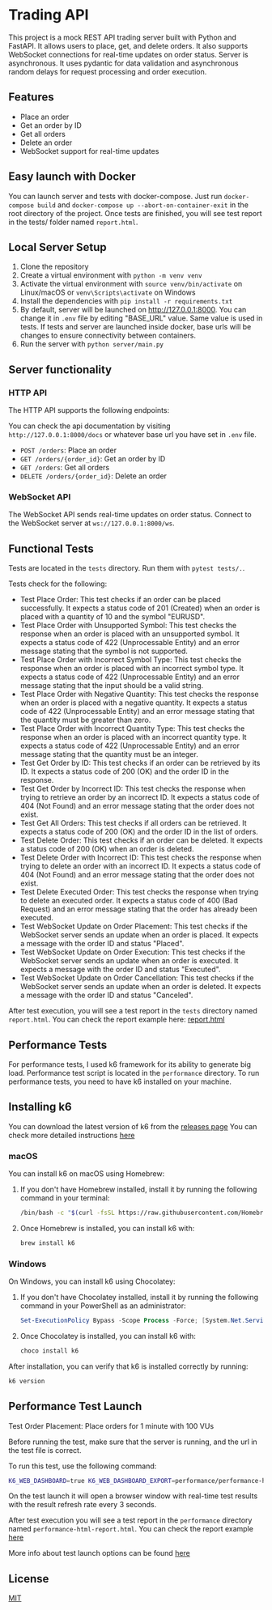 # Trading API

This project is a mock REST API trading server built with Python and FastAPI. It allows users to place, get, and delete orders. It also supports WebSocket connections for real-time updates on order status.
Server is asynchronous. It uses pydantic for data validation and asynchronous random delays for request processing and order execution.

## Features

- Place an order
- Get an order by ID
- Get all orders
- Delete an order
- WebSocket support for real-time updates

## Easy launch with Docker

You can launch server and tests with docker-compose. 
Just run `docker-compose build` and `docker-compose up --abort-on-container-exit` in the root directory of the project.
Once tests are finished, you will see test report in the tests/ folder named `report.html`.


## Local Server Setup

1. Clone the repository
2. Create a virtual environment with `python -m venv venv`
3. Activate the virtual environment with `source venv/bin/activate` on Linux/macOS or `venv\Scripts\activate` on Windows 
4. Install the dependencies with `pip install -r requirements.txt`
5. By default, server will be launched on http://127.0.0.1:8000. You can change it in `.env` file by editing "BASE_URL" value. Same value is used in tests. If tests and server are launched inside docker, base urls will be changes to ensure connectivity between containers. 
6. Run the server with `python server/main.py`

## Server functionality

### HTTP API

The HTTP API supports the following endpoints:

You can check the api documentation by visiting `http://127.0.0.1:8000/docs` or whatever base url you have set in `.env` file.

- `POST /orders`: Place an order
- `GET /orders/{order_id}`: Get an order by ID
- `GET /orders`: Get all orders
- `DELETE /orders/{order_id}`: Delete an order

### WebSocket API

The WebSocket API sends real-time updates on order status. Connect to the WebSocket server at `ws://127.0.0.1:8000/ws`.

## Functional Tests

Tests are located in the `tests` directory. Run them with 
`pytest tests/.`.

Tests check for the following:

- Test Place Order: This test checks if an order can be placed successfully. It expects a status code of 201 (Created) when an order is placed with a quantity of 10 and the symbol "EURUSD".  
- Test Place Order with Unsupported Symbol: This test checks the response when an order is placed with an unsupported symbol. It expects a status code of 422 (Unprocessable Entity) and an error message stating that the symbol is not supported.  
- Test Place Order with Incorrect Symbol Type: This test checks the response when an order is placed with an incorrect symbol type. It expects a status code of 422 (Unprocessable Entity) and an error message stating that the input should be a valid string.  
- Test Place Order with Negative Quantity: This test checks the response when an order is placed with a negative quantity. It expects a status code of 422 (Unprocessable Entity) and an error message stating that the quantity must be greater than zero.  
- Test Place Order with Incorrect Quantity Type: This test checks the response when an order is placed with an incorrect quantity type. It expects a status code of 422 (Unprocessable Entity) and an error message stating that the quantity must be an integer.  
- Test Get Order by ID: This test checks if an order can be retrieved by its ID. It expects a status code of 200 (OK) and the order ID in the response.  
- Test Get Order by Incorrect ID: This test checks the response when trying to retrieve an order by an incorrect ID. It expects a status code of 404 (Not Found) and an error message stating that the order does not exist.  
- Test Get All Orders: This test checks if all orders can be retrieved. It expects a status code of 200 (OK) and the order ID in the list of orders.  
- Test Delete Order: This test checks if an order can be deleted. It expects a status code of 200 (OK) when an order is deleted.  
- Test Delete Order with Incorrect ID: This test checks the response when trying to delete an order with an incorrect ID. It expects a status code of 404 (Not Found) and an error message stating that the order does not exist.  
- Test Delete Executed Order: This test checks the response when trying to delete an executed order. It expects a status code of 400 (Bad Request) and an error message stating that the order has already been executed.
- Test WebSocket Update on Order Placement: This test checks if the WebSocket server sends an update when an order is placed. It expects a message with the order ID and status "Placed".
- Test WebSocket Update on Order Execution: This test checks if the WebSocket server sends an update when an order is executed. It expects a message with the order ID and status "Executed".
- Test WebSocket Update on Order Cancellation: This test checks if the WebSocket server sends an update when an order is deleted. It expects a message with the order ID and status "Canceled".

After test execution, you will see a test report in the `tests` directory named `report.html`.
You can check the report example here: [report.html](etc/report.html)


## Performance Tests

For performance tests, I used k6 framework for its ability to generate big load.
Performance test script is located in the `performance` directory.
To run performance tests, you need to have k6 installed on your machine.

## Installing k6

You can download the latest version of k6 from the [releases page](https://k6.io/docs/get-started/installation/#download-the-k6-binary)
You can check more detailed instructions [here](https://k6.io/docs/get-started/installation/)

### macOS

You can install k6 on macOS using Homebrew:

1. If you don't have Homebrew installed, install it by running the following command in your terminal:

    ```bash
    /bin/bash -c "$(curl -fsSL https://raw.githubusercontent.com/Homebrew/install/HEAD/install.sh)"
    ```

2. Once Homebrew is installed, you can install k6 with:

    ```bash
    brew install k6
    ```

### Windows

On Windows, you can install k6 using Chocolatey:

1. If you don't have Chocolatey installed, install it by running the following command in your PowerShell as an administrator:

    ```powershell
    Set-ExecutionPolicy Bypass -Scope Process -Force; [System.Net.ServicePointManager]::SecurityProtocol = [System.Net.ServicePointManager]::SecurityProtocol -bor 3072; iex ((New-Object System.Net.WebClient).DownloadString('https://chocolatey.org/install.ps1'))
    ```

2. Once Chocolatey is installed, you can install k6 with:

    ```powershell
    choco install k6
    ```

After installation, you can verify that k6 is installed correctly by running:

```bash
k6 version 
```


## Performance Test Launch

Test Order Placement: Place orders for 1 minute with 100 VUs

Before running the test, make sure that the server is running, and the url in the test file is correct.

To run this test, use the following command:

```bash
K6_WEB_DASHBOARD=true K6_WEB_DASHBOARD_EXPORT=performance/performance-html-report.html K6_WEB_DASHBOARD_PERIOD=3s K6_WEB_DASHBOARD_OPEN=true k6 run performance/performance_test.js
```
On the test launch it will open a browser window with real-time test results with the result refresh rate every 3 seconds.

After test execution you will see a test report in the `performance` directory named `performance-html-report.html`.
You can check the report example [here](etc/performance-html-report.html)

More info about test launch options can be found [here](https://grafana.com/docs/k6/latest/results-output/web-dashboard/)

## License

[MIT](https://choosealicense.com/licenses/mit/)

